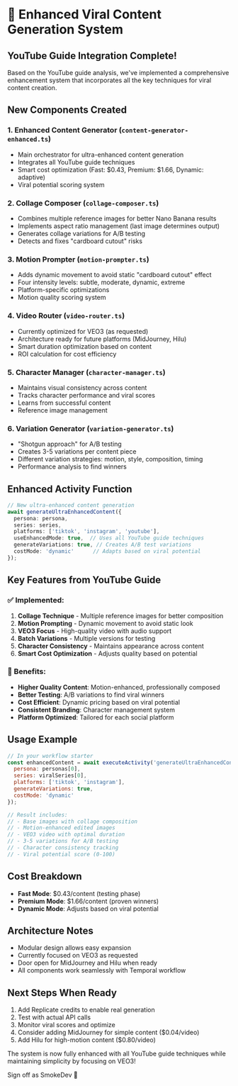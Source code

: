 # 🚀 Enhanced Viral Content Generation System

## YouTube Guide Integration Complete!

Based on the YouTube guide analysis, we've implemented a comprehensive enhancement system that incorporates all the key techniques for viral content creation.

## New Components Created

### 1. **Enhanced Content Generator** (`content-generator-enhanced.ts`)
- Main orchestrator for ultra-enhanced content generation
- Integrates all YouTube guide techniques
- Smart cost optimization (Fast: $0.43, Premium: $1.66, Dynamic: adaptive)
- Viral potential scoring system

### 2. **Collage Composer** (`collage-composer.ts`)
- Combines multiple reference images for better Nano Banana results
- Implements aspect ratio management (last image determines output)
- Generates collage variations for A/B testing
- Detects and fixes "cardboard cutout" risks

### 3. **Motion Prompter** (`motion-prompter.ts`)
- Adds dynamic movement to avoid static "cardboard cutout" effect
- Four intensity levels: subtle, moderate, dynamic, extreme
- Platform-specific optimizations
- Motion quality scoring system

### 4. **Video Router** (`video-router.ts`)
- Currently optimized for VEO3 (as requested)
- Architecture ready for future platforms (MidJourney, Hilu)
- Smart duration optimization based on content
- ROI calculation for cost efficiency

### 5. **Character Manager** (`character-manager.ts`)
- Maintains visual consistency across content
- Tracks character performance and viral scores
- Learns from successful content
- Reference image management

### 6. **Variation Generator** (`variation-generator.ts`)
- "Shotgun approach" for A/B testing
- Creates 3-5 variations per content piece
- Different variation strategies: motion, style, composition, timing
- Performance analysis to find winners

## Enhanced Activity Function

```typescript
// New ultra-enhanced content generation
await generateUltraEnhancedContent({
  persona: persona,
  series: series,
  platforms: ['tiktok', 'instagram', 'youtube'],
  useEnhancedMode: true,  // Uses all YouTube guide techniques
  generateVariations: true, // Creates A/B test variations
  costMode: 'dynamic'      // Adapts based on viral potential
});
```

## Key Features from YouTube Guide

### ✅ Implemented:
1. **Collage Technique** - Multiple reference images for better composition
2. **Motion Prompting** - Dynamic movement to avoid static look
3. **VEO3 Focus** - High-quality video with audio support
4. **Batch Variations** - Multiple versions for testing
5. **Character Consistency** - Maintains appearance across content
6. **Smart Cost Optimization** - Adjusts quality based on potential

### 🎯 Benefits:
- **Higher Quality Content**: Motion-enhanced, professionally composed
- **Better Testing**: A/B variations to find viral winners
- **Cost Efficient**: Dynamic pricing based on viral potential
- **Consistent Branding**: Character management system
- **Platform Optimized**: Tailored for each social platform

## Usage Example

```javascript
// In your workflow starter
const enhancedContent = await executeActivity('generateUltraEnhancedContent', {
  persona: personas[0],
  series: viralSeries[0],
  platforms: ['tiktok', 'instagram'],
  generateVariations: true,
  costMode: 'dynamic'
});

// Result includes:
// - Base images with collage composition
// - Motion-enhanced edited images
// - VEO3 video with optimal duration
// - 3-5 variations for A/B testing
// - Character consistency tracking
// - Viral potential score (0-100)
```

## Cost Breakdown

- **Fast Mode**: $0.43/content (testing phase)
- **Premium Mode**: $1.66/content (proven winners)
- **Dynamic Mode**: Adjusts based on viral potential

## Architecture Notes

- Modular design allows easy expansion
- Currently focused on VEO3 as requested
- Door open for MidJourney and Hilu when ready
- All components work seamlessly with Temporal workflow

## Next Steps When Ready

1. Add Replicate credits to enable real generation
2. Test with actual API calls
3. Monitor viral scores and optimize
4. Consider adding MidJourney for simple content ($0.04/video)
5. Add Hilu for high-motion content ($0.80/video)

The system is now fully enhanced with all YouTube guide techniques while maintaining simplicity by focusing on VEO3!

Sign off as SmokeDev 🚬